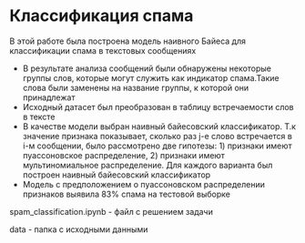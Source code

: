 # Классификация спама
В этой работе была построена модель наивного Байеса для классификации спама в текстовых сообщениях
* В результате анализа сообщений были обнаружены некоторые группы слов, которые могут служить как индикатор спама.Такие слова были заменены на название группы, к которой они принадлежат
* Исходный датасет был преобразован в таблицу встречаемости слов в тексте
* В качестве модели выбран наивный байесовский классификатор. Т.к значение признака показывает, сколько раз j-е слово встречается в i-м сообщении, было рассмотрено две гипотезы: 1) признаки имеют пуассоновское распределение, 2) признаки имеют мультиномиальное распределение. Для каждого варианта был построен наивный байесовский классификатор
* Модель с предположением о пуассоновском распределении признаков выявила 83% спама на тестовой выборке

spam_classification.ipynb - файл с решением задачи

data - папка с исходными данными
